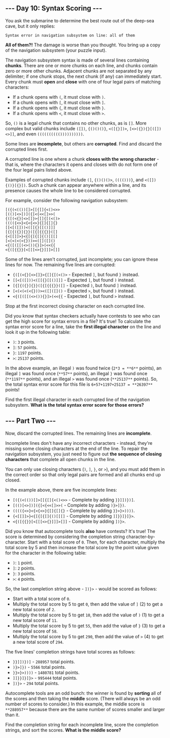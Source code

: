 ## \--- Day 10: Syntax Scoring ---

You ask the submarine to determine the best route out of the deep-sea cave, but it only replies:

```
Syntax error in navigation subsystem on line: all of them
```

**All of them?!** The damage is worse than you thought. You bring up a copy of the navigation subsystem (your puzzle input).

The navigation subsystem syntax is made of several lines containing **chunks**. There are one or more chunks on each line, and chunks contain zero or more other chunks. Adjacent chunks are not separated by any delimiter; if one chunk stops, the next chunk (if any) can immediately start. Every chunk must **open** and **close** with one of four legal pairs of matching characters:

* If a chunk opens with `(`, it must close with `)`.
* If a chunk opens with `[`, it must close with `]`.
* If a chunk opens with `{`, it must close with `}`.
* If a chunk opens with `<`, it must close with `>`.

So, `()` is a legal chunk that contains no other chunks, as is `[]`. More complex but valid chunks include `([])`, `{()()()}`, `<([{}])>`, `[<>({}){}[([])<>]]`, and even `(((((((((())))))))))`.

Some lines are **incomplete**, but others are **corrupted**. Find and discard the corrupted lines first.

A corrupted line is one where a chunk **closes with the wrong character** \- that is, where the characters it opens and closes with do not form one of the four legal pairs listed above.

Examples of corrupted chunks include `(]`, `{()()()>`, `(((()))}`, and `<([]){()}[{}])`. Such a chunk can appear anywhere within a line, and its presence causes the whole line to be considered corrupted.

For example, consider the following navigation subsystem:

```
[({(<(())[]>[[{[]{<()<>>
[(()[<>])]({[<{<<[]>>(
{([(<{}[<>[]}>{[]{[(<()>
(((({<>}<{<{<>}{[]{[]{}
[[<[([]))<([[{}[[()]]]
[{[{({}]{}}([{[{{{}}([]
{<[[]]>}<{[{[{[]{()[[[]
[<(<(<(<{}))><([]([]()
<{([([[(<>()){}]>(<<{{
<{([{{}}[<[[[<>{}]]]>[]]

```

Some of the lines aren't corrupted, just incomplete; you can ignore these lines for now. The remaining five lines are corrupted:

* `{([(<{}[<>[]}>{[]{[(<()>` \- Expected `]`, but found `}` instead.
* `[[<[([]))<([[{}[[()]]]` \- Expected `]`, but found `)` instead.
* `[{[{({}]{}}([{[{{{}}([]` \- Expected `)`, but found `]` instead.
* `[<(<(<(<{}))><([]([]()` \- Expected `>`, but found `)` instead.
* `<{([([[(<>()){}]>(<<{{` \- Expected `]`, but found `>` instead.

Stop at the first incorrect closing character on each corrupted line.

Did you know that syntax checkers actually have contests to see who can get the high score for syntax errors in a file? It's true! To calculate the syntax error score for a line, take the **first illegal character** on the line and look it up in the following table:

* `)`: `3` points.
* `]`: `57` points.
* `}`: `1197` points.
* `>`: `25137` points.

In the above example, an illegal `)` was found twice (`2*3 = **6**` points), an illegal `]` was found once (`**57**` points), an illegal `}` was found once (`**1197**` points), and an illegal `>` was found once (`**25137**` points). So, the total syntax error score for this file is `6+57+1197+25137 = **26397**` points!

Find the first illegal character in each corrupted line of the navigation subsystem. **What is the total syntax error score for those errors?**

## \--- Part Two ---

Now, discard the corrupted lines. The remaining lines are **incomplete**.

Incomplete lines don't have any incorrect characters - instead, they're missing some closing characters at the end of the line. To repair the navigation subsystem, you just need to figure out **the sequence of closing characters** that complete all open chunks in the line.

You can only use closing characters (`)`, `]`, `}`, or `>`), and you must add them in the correct order so that only legal pairs are formed and all chunks end up closed.

In the example above, there are five incomplete lines:

* `[({(<(())[]>[[{[]{<()<>>` \- Complete by adding `}}]])})]`.
* `[(()[<>])]({[<{<<[]>>(` \- Complete by adding `)}>]})`.
* `(((({<>}<{<{<>}{[]{[]{}` \- Complete by adding `}}>}>))))`.
* `{<[[]]>}<{[{[{[]{()[[[]` \- Complete by adding `]]}}]}]}>`.
* `<{([{{}}[<[[[<>{}]]]>[]]` \- Complete by adding `])}>`.

Did you know that autocomplete tools **also** have contests? It's true! The score is determined by considering the completion string character-by-character. Start with a total score of `0`. Then, for each character, multiply the total score by 5 and then increase the total score by the point value given for the character in the following table:

* `)`: `1` point.
* `]`: `2` points.
* `}`: `3` points.
* `>`: `4` points.

So, the last completion string above - `])}>` \- would be scored as follows:

* Start with a total score of `0`.
* Multiply the total score by 5 to get `0`, then add the value of `]` (2) to get a new total score of `2`.
* Multiply the total score by 5 to get `10`, then add the value of `)` (1) to get a new total score of `11`.
* Multiply the total score by 5 to get `55`, then add the value of `}` (3) to get a new total score of `58`.
* Multiply the total score by 5 to get `290`, then add the value of `>` (4) to get a new total score of `294`.

The five lines' completion strings have total scores as follows:

* `}}]])})]` \- `288957` total points.
* `)}>]})` \- `5566` total points.
* `}}>}>))))` \- `1480781` total points.
* `]]}}]}]}>` \- `995444` total points.
* `])}>` \- `294` total points.

Autocomplete tools are an odd bunch: the winner is found by **sorting** all of the scores and then taking the **middle** score. (There will always be an odd number of scores to consider.) In this example, the middle score is `**288957**` because there are the same number of scores smaller and larger than it.

Find the completion string for each incomplete line, score the completion strings, and sort the scores. **What is the middle score?**

